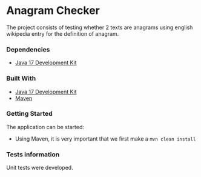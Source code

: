 # Anagram Checker

The project consists of testing whether 2 texts are anagrams using english wikipedia entry for the definition of anagram.

### Dependencies
- [Java 17 Development Kit](https://www.oracle.com/java/technologies/javase/jdk17-archive-downloads.html)

### Built With
- [Java 17 Development Kit](https://www.oracle.com/java/technologies/javase/jdk17-archive-downloads.html)
- [Maven](https://maven.apache.org)

### Getting Started
The application can be started:
- Using Maven, it is very important that we first make a `mvn clean install`

### Tests information
Unit tests were developed.
